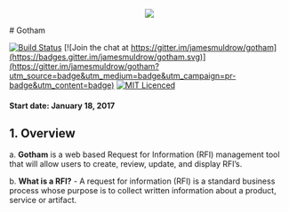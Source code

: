 <p align="center">
<img src="https://raw.githubusercontent.com/jamesmuldrow/gotham/master/public/themes/dark/img/logo_city_1.png">
</p>
# Gotham

<!--[![Dependency Status](https://gemnasium.com/badges/github.com/jamesmuldrow/gotham.svg)](https://gemnasium.com/github.com/jamesmuldrow/gotham)-->

<!--[![Code Climate](https://codeclimate.com/repos/5882856b7a46330080000a2e/badges/4aed238c1d6a2772c627/gpa.svg)](https://codeclimate.com/repos/5882856b7a46330080000a2e/feed)-->
[![Build Status](https://travis-ci.org/jamesmuldrow/gotham.svg?branch=master)](https://travis-ci.org/jamesmuldrow/gotham)
[![Join the chat at https://gitter.im/jamesmuldrow/gotham](https://badges.gitter.im/jamesmuldrow/gotham.svg)](https://gitter.im/jamesmuldrow/gotham?utm_source=badge&utm_medium=badge&utm_campaign=pr-badge&utm_content=badge)
[![MIT Licenced](https://badges.frapsoft.com/os/mit/mit.svg?v=103)](https://opensource.org/licenses/mit-license.php)



#### Start date: January 18, 2017        


## 1.	<b>Overview</b>
a.	<b>Gotham</b> is a web based Request for Information (RFI) management tool that will allow users to create, review, update, and display RFI’s.

b.	<b>What is a RFI?</b> - A request for information (RFI) is a standard business process whose purpose is to collect written information about a product, service or artifact.
